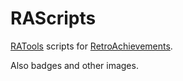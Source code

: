 # RAScripts
[RATools](https://github.com/Jamiras/RATools) scripts for [RetroAchievements](https://retroachievements.org/).

Also badges and other images.